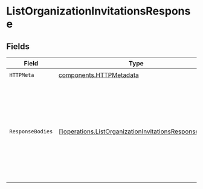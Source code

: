 # ListOrganizationInvitationsResponse


## Fields

| Field                                                                                                                                          | Type                                                                                                                                           | Required                                                                                                                                       | Description                                                                                                                                    |
| ---------------------------------------------------------------------------------------------------------------------------------------------- | ---------------------------------------------------------------------------------------------------------------------------------------------- | ---------------------------------------------------------------------------------------------------------------------------------------------- | ---------------------------------------------------------------------------------------------------------------------------------------------- |
| `HTTPMeta`                                                                                                                                     | [components.HTTPMetadata](../../models/components/httpmetadata.md)                                                                             | :heavy_check_mark:                                                                                                                             | N/A                                                                                                                                            |
| `ResponseBodies`                                                                                                                               | [][operations.ListOrganizationInvitationsResponseBody](../../models/operations/listorganizationinvitationsresponsebody.md)                     | :heavy_minus_sign:                                                                                                                             | A list of organization invitations, each item also contains the organization roles to be assigned to the user when they accept the invitation. |